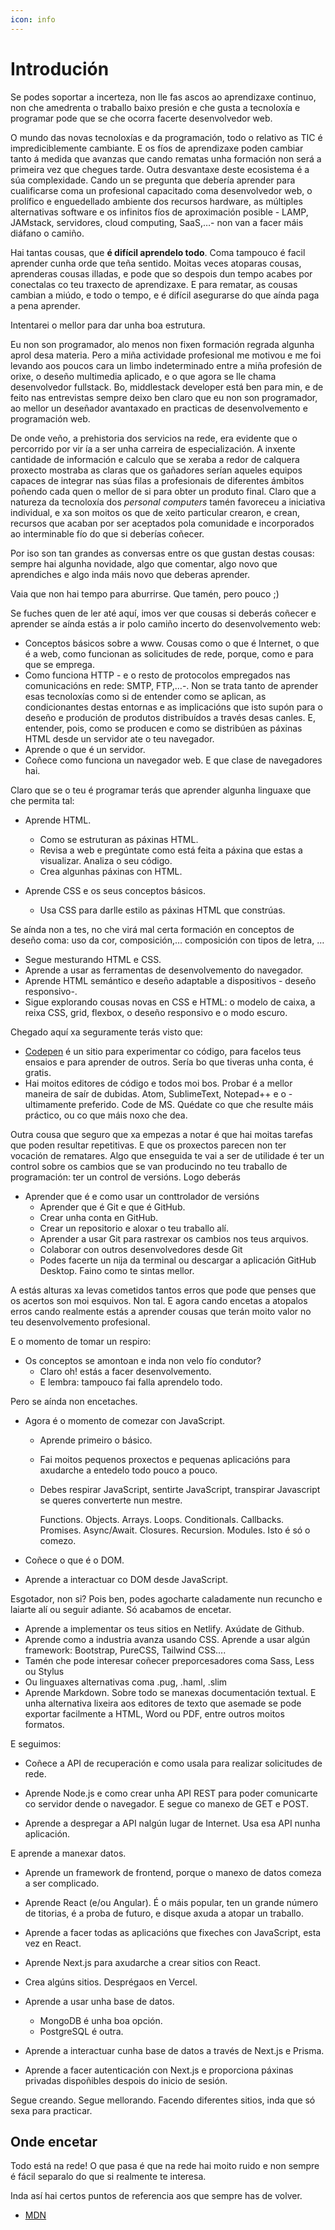 ```yaml
---
icon: info
---
```


# Introdución

Se podes soportar a incerteza, non lle fas ascos ao aprendizaxe continuo, non che amedrenta o traballo baixo presión e che gusta a tecnoloxía e programar pode que se che ocorra facerte desenvolvedor web.

O mundo das novas tecnoloxías e da programación, todo o relativo as TIC é imprediciblemente cambiante. E os fíos de aprendizaxe poden cambiar tanto á medida que avanzas que cando rematas unha formación non será a primeira vez que chegues tarde. Outra desvantaxe deste ecosistema é a súa complexidade. Cando un se pregunta que debería aprender para cualificarse coma un profesional capacitado coma desenvolvedor web, o prolífico e enguedellado ambiente dos recursos hardware, as múltiples alternativas software e os infinitos fíos de aproximación posible - LAMP, JAMstack, servidores, cloud computing, SaaS,…- non van a facer máis diáfano o camiño.

Hai tantas cousas, que **é difícil aprendelo todo**. Coma tampouco é facil aprender cunha orde que teña sentido. Moitas veces atoparas cousas, aprenderas cousas illadas, e pode que so despois dun tempo acabes por conectalas co teu traxecto de aprendizaxe. E para rematar, as cousas cambian a miúdo, e todo o tempo, e é difícil asegurarse do que aínda paga a pena aprender.

Intentarei o mellor para dar unha boa estrutura.

Eu non son programador, alo menos non fixen formación regrada algunha aprol desa materia. Pero a miña actividade profesional me motivou e me foi levando aos poucos cara un limbo indeterminado entre a miña profesión de orixe, o deseño multimedia aplicado, e o que agora se lle chama desenvolvedor fullstack.  Bo, middlestack developer está ben para min, e de feito nas entrevistas sempre deixo ben claro que eu non son programador, ao mellor un deseñador avantaxado en practicas de desenvolvemento e programación web.

De onde veño, a prehistoria dos servicios na rede, era evidente que o percorrido por vir ía a ser unha carreira de especialización. A inxente cantidade de información e calculo que se xeraba a redor de calquera proxecto mostraba as claras que os gañadores serían aqueles equipos capaces de integrar nas súas filas a profesionais de diferentes ámbitos poñendo cada quen o mellor de si para obter un produto final. Claro que a natureza da tecnoloxía dos *personal computers* tamén favoreceu a iniciativa individual, e xa son moitos os que de xeito particular crearon, e crean, recursos que acaban por ser aceptados pola comunidade e incorporados ao interminable fío do que si deberías coñecer.

Por iso son tan grandes as conversas entre os que gustan destas cousas: sempre hai algunha novidade, algo que comentar, algo novo que aprendiches e algo inda máis novo que deberas aprender.

Vaia que non hai tempo para aburrirse. Que tamén, pero pouco ;)

Se fuches quen de ler até aquí, imos ver que cousas si deberás coñecer e aprender se aínda estás a ir polo camiño incerto do desenvolvemento web:

- Conceptos básicos sobre a www. Cousas como o que é Internet, o que é a web, como funcionan as solicitudes de rede, porque, como e para que se emprega.
- Como funciona HTTP - e o resto de protocolos empregados nas comunicacións en rede: SMTP, FTP,…-. Non se trata tanto de aprender esas tecnoloxías como si de entender como se aplican, as condicionantes destas entornas e as implicacións que isto supón para o deseño e produción de produtos distribuídos a través desas canles. E, entender, pois, como se producen e como se distribúen as páxinas HTML desde un servidor ate o teu navegador.
- Aprende o que é un servidor.
- Coñece como funciona un navegador web. E que clase de navegadores hai.

Claro que se o teu é programar terás que aprender algunha linguaxe que che permita tal:

- Aprende HTML.

  - Como se estruturan as páxinas HTML.
  - Revisa a web e pregúntate como está feita a páxina que estas a visualizar. Analiza o seu código.
  - Crea algunhas páxinas con HTML.

- Aprende CSS e os seus conceptos básicos.

  - Usa CSS para darlle estilo as páxinas HTML que constrúas.

Se aínda non a tes, no che virá mal certa formación en conceptos de deseño coma: uso da cor, composición,… composición con tipos de letra, …

- Segue mesturando HTML e CSS.
- Aprende a usar as ferramentas de desenvolvemento do navegador.
- Aprende HTML semántico e deseño adaptable a dispositivos  - deseño responsivo-.
- Sigue explorando cousas novas en CSS e HTML: o modelo de caixa, a reixa CSS, grid, flexbox, o deseño responsivo e o modo escuro.

Chegado aquí xa seguramente terás visto que:

- [Codepen](codepen.io) é un sitio para experimentar co código, para facelos teus ensaios e para aprender de outros. Sería bo que tiveras unha conta, é gratis.
- Hai moitos editores de código e todos moi bos. Probar é a mellor maneira de saír de dubidas. Atom, SublimeText, Notepad++ e o -ultimamente preferido. Code de MS. Quédate co que che resulte máis práctico, ou co que máis noxo che dea.

Outra cousa que seguro que xa empezas a notar é que hai moitas tarefas que poden resultar repetitivas. E que os proxectos parecen non ter vocación de rematares. Algo que enseguida te vai a ser de utilidade é ter un control sobre os cambios que se van producindo no teu traballo de programación: ter un control de versións. Logo deberás

- Aprender que é e como usar un conttrolador de versións
  - Aprender que é Git e que é GitHub.
  - Crear unha conta en GitHub.
  - Crear un repositorio e aloxar o teu traballo alí.
  - Aprender a usar Git para rastrexar os cambios nos teus arquivos.
  - Colaborar con outros desenvolvedores desde Git
  - Podes facerte un nija da terminal ou descargar a aplicación GitHub Desktop. Faino como te sintas mellor.

A estás alturas xa levas cometidos tantos erros que pode que penses que os acertos son moi esquivos. Non tal. E agora cando encetas a atopalos erros cando realmente estás a aprender cousas que terán moito valor no teu desenvolvemento profesional.

E o momento de tomar un respiro:

- Os conceptos se amontoan e inda non velo fío condutor?
  - Claro oh! estás a facer desenvolvemento.
  - E lembra: tampouco fai falla aprendelo todo.

Pero se aínda non encetaches.

- Agora é o momento de comezar con JavaScript.

  - Aprende primeiro o básico.

  - Fai moitos pequenos proxectos e pequenas aplicacións para axudarche a entedelo todo pouco a pouco.

  - Debes respirar JavaScript, sentirte JavaScript, transpirar Javascript se queres converterte nun mestre.

    Functions. Objects. Arrays. Loops. Conditionals. Callbacks. Promises. Async/Await. Closures. Recursion. Modules. Isto é só o comezo.

- Coñece o que é o DOM.
- Aprende a interactuar co DOM desde JavaScript.

Esgotador, non si? Pois ben, podes agocharte caladamente nun recuncho e laiarte alí ou seguir adiante. Só acabamos de encetar.

- Aprende a implementar os teus sitios en Netlify. Axúdate de Github.
- Aprende como a industria avanza usando CSS. Aprende a usar algún framework: Bootstrap, PureCSS, Tailwind CSS….
- Tamén che pode interesar coñecer preporcesadores coma Sass, Less ou Stylus
- Ou linguaxes alternativas coma .pug, .haml, .slim
- Aprende Markdown. Sobre todo se manexas documentación textual. E unha alternativa lixeira aos editores de texto que asemade se pode exportar facilmente a HTML, Word ou PDF, entre outros moitos formatos.

E seguimos:

- Coñece a API de recuperación e como usala para realizar solicitudes de rede.

- Aprende Node.js e como crear unha API REST para poder comunicarte co servidor dende o navegador. E segue co manexo de GET e POST.
- Aprende a despregar a API nalgún lugar de Internet. Usa esa API nunha aplicación.

E aprende a manexar datos.

- Aprende un framework de frontend, porque o manexo de datos comeza a ser complicado.
- Aprende React (e/ou Angular). É o máis popular, ten un grande número de titorias, é a proba de futuro, e disque axuda a atopar un traballo.
- Aprende a facer todas as aplicacións que fixeches con JavaScript, esta vez en React.
- Aprende Next.js para axudarche a crear sitios con React.
- Crea algúns sitios. Desprégaos en Vercel.
- Aprende a usar unha base de datos.
  - MongoDB é unha boa opción.
  - PostgreSQL é outra.

- Aprende a interactuar cunha base de datos a través de Next.js e Prisma.
- Aprende a facer autenticación con Next.js e proporciona páxinas privadas dispoñibles despois do inicio de sesión.

Segue creando. Segue mellorando. Facendo diferentes sitios, inda que só sexa para practicar.

## Onde encetar

Todo está na rede! O que pasa é que na rede hai moito ruido e non sempre é fácil separalo do que si realmente te interesa.

Inda así hai certos puntos de referencia aos que sempre has de volver.

- [MDN](https://developer.mozilla.org/es/)


<!-- W3Schools https://www.w3schools.com/ -->

<!-- WP --- https://knowthecode.io. Enceta polo [principio](https://knowthecode.io/series/absolute-beginner-series) e logo segue adiante! -->

<!-- ___

ref.:

https://flaviocopes.com/become-web-developer-2021/ -->

<!--AutoCatalog base='/' /-->
